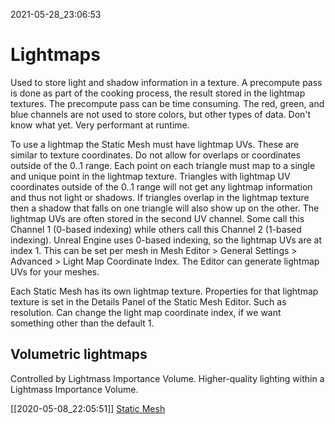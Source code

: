 2021-05-28_23:06:53

# Lightmaps

Used to store light and shadow information in a texture.
A precompute pass is done as part of the cooking process, the result stored in the lightmap textures.
The precompute pass can be time consuming.
The red, green, and blue channels are not used to store colors, but other types of data.
Don't know what yet.
Very performant at runtime.

To use a lightmap the Static Mesh must have lightmap UVs.
These are similar to texture coordinates.
Do not allow for overlaps or coordinates outside of the 0..1 range.
Each point on each triangle must map to a single and unique point in the lightmap texture.
Triangles with lightmap UV coordinates outside of the 0..1 range will not get any lightmap information and thus not light or shadows.
If triangles overlap in the lightmap texture then a shadow that falls on one triangle will also show up on the other.
The lightmap UVs are often stored in the second UV channel.
Some call this Channel 1 (0-based indexing) while others call this Channel 2 (1-based indexing).
Unreal Engine uses 0-based indexing, so the lightmap UVs are at index 1.
This can be set per mesh in Mesh Editor > General Settings > Advanced > Light Map Coordinate Index.
The Editor can generate lightmap UVs for your meshes.

Each Static Mesh has its own lightmap texture.
Properties for that lightmap texture is set in the Details Panel of the Static Mesh Editor.
Such as resolution.
Can change the light map coordinate index, if we want something other than the default 1.


## Volumetric lightmaps

Controlled by Lightmass Importance Volume.
Higher-quality lighting within a Lightmass Importance Volume.


[[2020-05-08_22:05:51]] [Static Mesh](./Static%20Mesh.md)  